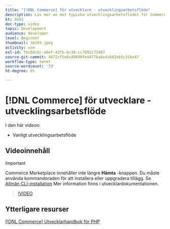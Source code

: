 ```yaml
---
title: "[!DNL Commerce] för utvecklare - utvecklingsarbetsflöde"
description: Läs mer om det typiska utvecklingsarbetsflödet för Commerce.
kt: 5691
doc-type: video
topic: Development
audience: developer
level: Beginner
thumbnail: 36193.jpeg
activity: use
exl-id: f6c0dcbc-a0ef-43fb-bc38-cc7692c73487
source-git-commit: 4b72cf5e0c49690fe44776a6e4c682eb3c316e47
workflow-type: tm+mt
source-wordcount: '73'
ht-degree: 0%

---
```


# [!DNL Commerce] för utvecklare - utvecklingsarbetsflöde

I den här videon:

- Vanligt utvecklingsarbetsflöde

## Videoinnehåll

>[!IMPORTANT]
>
>Commerce Marketplace innehåller inte längre **Hämta** -knappen. Du måste använda kommandoraden för att installera eller uppgradera tillägg. Se [Allmän CLI-installation](https://devdocs.magento.com/extensions/install/) Mer information finns i utvecklardokumentationen.

>[!VIDEO](https://video.tv.adobe.com/v/36193?quality=12&learn=on)

## Ytterligare resurser

[[!DNL Commerce] Utvecklarhandbok för PHP](https://devdocs.magento.com/guides/v2.4/extension-dev-guide/bk-extension-dev-guide.html)
